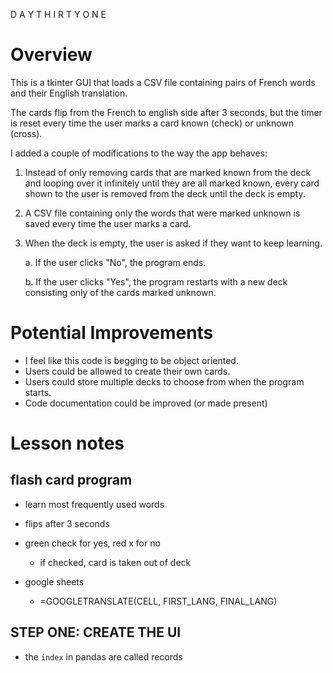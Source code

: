 D A Y T H I R T Y O N E

# Overview

This is a tkinter GUI that loads a CSV file containing pairs of French words
and their English translation.

The cards flip from the French to english side after 3 seconds, but the timer
is reset every time the user marks a card known (check) or unknown (cross).

I added a couple of modifications to the way
the app behaves:
1. Instead of only removing cards that are marked known from
the deck and looping over it infinitely until they are all marked known, 
every card shown to the user is removed from the deck until the deck is empty.
2. A CSV file containing only the words that were marked unknown is saved every time the user marks a card.
3. When the deck is empty, the user is asked if they want to keep learning.

   a. If the user clicks "No", the program ends.
   
   b. If the user clicks "Yes", the program restarts with a new deck consisting only of the cards marked unknown.

# Potential Improvements
* I feel like this code is begging to be object oriented.
* Users could be allowed to create their own cards.
* Users could store multiple decks to choose from when the program starts.
* Code documentation could be improved (or made present)

# Lesson notes

## flash card program

* learn most frequently used words
* flips after 3 seconds
* green check for yes, red x for no
  * if checked, card is taken out of deck


* google sheets
  * =GOOGLETRANSLATE(CELL, FIRST_LANG, FINAL_LANG)

## STEP ONE: CREATE THE UI

* the `index` in pandas are called records
